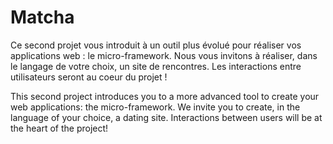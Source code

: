 # Matcha
Ce second projet vous introduit à un outil plus évolué pour réaliser vos applications web : le micro-framework. Nous vous invitons à réaliser, dans le langage de votre choix, un site de rencontres. Les interactions entre utilisateurs seront au coeur du projet !

This second project introduces you to a more advanced tool to create your web applications: the micro-framework. We invite you to create, in the language of your choice, a dating site. Interactions between users will be at the heart of the project!
